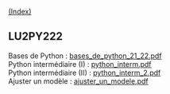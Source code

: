 [(Index)](https://dtraore97.github.io/)
## LU2PY222

Bases de Python : [bases_de_python_21_22.pdf](https://dtraore97.github.io/bases_de_python_21_22.pdf)\
Python intermédiaire (I) : [python_interm.pdf](https://dtraore97.github.io/python_interm.pdf)\
Python intermédiaire (II) : [python_interm_2.pdf](https://dtraore97.github.io/python_interm_2.pdf)\
Ajuster un modèle : [ajuster_un_modele.pdf](https://dtraore97.github.io/ajuster_un_modele.pdf)
